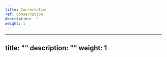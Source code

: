 ```yaml
---
title: Conservation
ref: conservation
description: ''
weight: 1
---
```

---
title: ""
description: ""
weight: 1
---